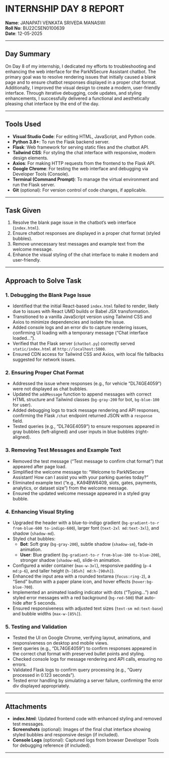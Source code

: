 # INTERNSHIP DAY 8 REPORT

**Name**: JANAPATI VENKATA SRIVEDA MANASWI  
**Roll No**: BU22CSEN0100639  
**Date**: 12-05-2025  

---

## Day Summary
On Day 8 of my internship, I dedicated my efforts to troubleshooting and enhancing the web interface for the ParkNSecure Assistant chatbot. The primary goal was to resolve rendering issues that initially caused a blank page and to ensure chatbot responses displayed in a proper chat format. Additionally, I improved the visual design to create a modern, user-friendly interface. Through iterative debugging, code updates, and styling enhancements, I successfully delivered a functional and aesthetically pleasing chat interface by the end of the day.

---

## Tools Used
- **Visual Studio Code**: For editing HTML, JavaScript, and Python code.
- **Python 3.8+**: To run the Flask backend server.
- **Flask**: Web framework for serving static files and the chatbot API.
- **Tailwind CSS**: For styling the chat interface with responsive, modern design elements.
- **Axios**: For making HTTP requests from the frontend to the Flask API.
- **Google Chrome**: For testing the web interface and debugging via Developer Tools (Console).
- **Terminal (Command Prompt)**: To manage the virtual environment and run the Flask server.
- **Git** (optional): For version control of code changes, if applicable.

---

## Task Given
1. Resolve the blank page issue in the chatbot’s web interface (`index.html`).
2. Ensure chatbot responses are displayed in a proper chat format (styled bubbles).
3. Remove unnecessary test messages and example text from the welcome message.
4. Enhance the visual styling of the chat interface to make it modern and user-friendly.

---

## Approach to Solve Task

### 1. Debugging the Blank Page Issue
- Identified that the initial React-based `index.html` failed to render, likely due to issues with React UMD builds or Babel JSX transformation.
- Transitioned to a vanilla JavaScript version using Tailwind CSS and Axios to minimize dependencies and isolate the issue.
- Added console logs and an error div to capture rendering issues, confirming UI loading with a temporary message (“Chat interface loaded...”).
- Verified that the Flask server (`chatbot.py`) correctly served `static/index.html` at `http://localhost:5000`.
- Ensured CDN access for Tailwind CSS and Axios, with local file fallbacks suggested for network issues.

### 2. Ensuring Proper Chat Format
- Addressed the issue where responses (e.g., for vehicle “DL74GE4059”) were not displayed as chat bubbles.
- Updated the `addMessage` function to append messages with correct HTML structure and Tailwind classes (`bg-gray-200` for bot, `bg-blue-100` for user).
- Added debugging logs to track message rendering and API responses, confirming the Flask `/chat` endpoint returned JSON with a `response` field.
- Tested queries (e.g., “DL74GE4059”) to ensure responses appeared in gray bubbles (left-aligned) and user inputs in blue bubbles (right-aligned).

### 3. Removing Test Messages and Example Text
- Removed the test message (“Test message to confirm chat format”) that appeared after page load.
- Simplified the welcome message to: “Welcome to ParkNSecure Assistant! How can I assist you with your parking queries today?”
- Eliminated example text (“e.g., KA94BW6409, slots, gates, payments, analytics, or dataset size”) from the welcome message.
- Ensured the updated welcome message appeared in a styled gray bubble.

### 4. Enhancing Visual Styling
- Upgraded the header with a blue-to-indigo gradient (`bg-gradient-to-r from-blue-600 to-indigo-600`), larger font (`text-2xl md:text-3xl`), and shadow (`shadow-md`).
- Styled chat bubbles:
  - **Bot**: Soft gray (`bg-gray-200`), subtle shadow (`shadow-sm`), fade-in animation.
  - **User**: Blue gradient (`bg-gradient-to-r from-blue-100 to-blue-200`), stronger shadow (`shadow-md`), slide-in animation.
- Configured a wider container (`max-w-3xl`), responsive padding (`p-4 md:p-6`), and taller height (`h-[85vh] md:h-[90vh]`).
- Enhanced the input area with a rounded textarea (`focus:ring-2`), a “Send” button with a paper plane icon, and hover effects (`hover:bg-blue-700`).
- Implemented an animated loading indicator with dots (“Typing...”) and styled error messages with a red background (`bg-red-500`) that auto-hide after 5 seconds.
- Ensured responsiveness with adjusted text sizes (`text-sm md:text-base`) and bubble widths (`max-w-[85%]`).

### 5. Testing and Validation
- Tested the UI on Google Chrome, verifying layout, animations, and responsiveness on desktop and mobile views.
- Sent queries (e.g., “DL74GE4059”) to confirm responses appeared in the correct chat format with preserved bullet points and styling.
- Checked console logs for message rendering and API calls, ensuring no errors.
- Validated Flask logs to confirm query processing (e.g., “Query processed in 0.123 seconds”).
- Tested error handling by simulating a server failure, confirming the error div displayed appropriately.

---

## Attachments
- **index.html**: Updated frontend code with enhanced styling and removed test messages.
- **Screenshots** (optional): Images of the final chat interface showing styled bubbles and responsive design (if included).
- **Console Logs** (optional): Captured logs from browser Developer Tools for debugging reference (if included).

---
